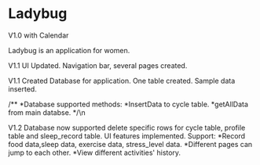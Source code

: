 # Ladybug
V1.0 with Calendar

Ladybug is an application for women.

V1.1
UI Updated.
Navigation bar, several pages created.


V1.1
Created Database for application.
One table created.
Sample data inserted.

/**
*Database supported methods:
*InsertData to cycle table.
*getAllData from main databse.
*/\n


V1.2
Database now supported delete specific rows for cycle table, profile table and sleep_record table.
UI features implemented.
Support:
  *Record food data,sleep data, exercise data, stress_level data.
  *Different pages can jump to each other.
  *View different activities' history.
